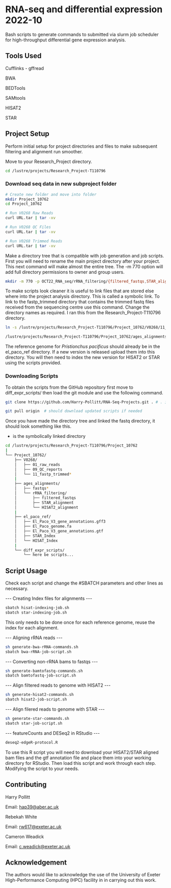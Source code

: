 # RNA-seq and differential expression 2022-10

Bash scripts to generate commands to submitted via slurm job scheduler for high-throughput differential gene expression analysis.

## Tools Used

Cufflinks - gffread

BWA

BEDTools

SAMtools

HISAT2

STAR

## Project Setup

Perform initial setup for project directories and files to make subsequent filtering and alignment run smoother.

Move to your Research_Project directory.

```bash
cd /lustre/projects/Research_Project-T110796
```


### Download seq data in new subproject folder
```bash
# Create new folder and move into folder
mkdir Project_10762
cd Project_10762

# Run V0268 Raw Reads
curl URL.tar | tar -xv

# Run V0268 QC Files
curl URL.tar | tar -xv

# Run V0268 Trimmed Reads
curl URL.tar | tar -xv
```


Make a directory tree that is compatible with job generation and job scripts. First you will need to rename the 
main project directory after your project.
This next command will make almost the entire tree. The -m 770 option will add full directory permissions to owner and group users.

```bash
mkdir -m 770 -p OCT22_RNA_seq/rRNA_filtering/{filtered_fastqs,STAR_alignment,HISAT2_alignment}
```

To make scripts look cleaner it is useful to link files that are stored else where into the project analysis directory.
This is called a symbolic link. To link to the fastp_trimmed directory that contains the trimmed fastq files received 
from the sequencing centre use this command. Change the directory names as required. I ran this from the Research_Project-T110796 directory.

```bash
ln -s /lustre/projects/Research_Project-T110796/Project_10762/V0268/11_fastp_trimmed/ /lustre/projects/Research_Project-T110796/Project_10762/ages_alignments/fastqs

/lustre/projects/Research_Project-T110796/Project_10762/ages_alignments

``` 

The reference genome for *Pristionchus pacificus* should already be in the el_paco_ref directory. If a new version is released upload them
into this directory. You will then need to index the new version for HISAT2 or STAR using the scripts provided.

### Downloading Scripts 
To obtain the scripts from the GitHub repository first move to diff_expr_scripts/ then load the git module and use the following command.

```bash
git clone https://github.com/Harry-Pollitt/RNA-Seq-Projects.git . # . is current working directory 

git pull origin  # should download updated scripts if needed
```



Once you have made the directory tree and linked the fastq directory, it should look something like this.
* is the symbolically linked directory

```bash
cd /lustre/projects/Research_Project-T110796/Project_10762
|
└── Project_10762/
    ├── V0268/
    │   ├── 01_raw_reads
    │   ├── 09_QC_reports
    │   └── 11_fastp_trimmed*
    |
    ├── ages_alignments/
    │   ├── fastqs*
    │   └── rRNA_filtering/
    │       ├── filtered_fastqs
    │       ├── STAR_alignment
    │       └── HISAT2_alignment
    |
    ├── el_paco_ref/
    │   ├── El_Paco_V3_gene_annotations.gff3
    │   ├── El_Paco_genome.fa 
    │   ├── El_Paco_V3_gene_annotations.gtf 
    │   ├── STAR_Index
    │   └── HISAT_Index
    |
    └── diff_expr_scripts/
        └── here be scripts...
```

## Script Usage

Check each script and change the #SBATCH parameters and other lines as necessary.

--- Creating Index files for alignments ---

```bash
sbatch hisat-indexing-job.sh
sbatch star-indexing-job.sh
```
This only needs to be done once for each reference genome, reuse the index for each alignment.

--- Aligning rRNA reads ---

```bash
sh generate-bwa-rRNA-commands.sh
sbatch bwa-rRNA-job-script.sh
```

--- Converting non-rRNA bams to fastqs ---

```bash
sh generate-bamtofastq-commands.sh
sbatch bamtofastq-job-script.sh
```

--- Align filtered reads to genome with HISAT2 ---

```bash
sh generate-hisat2-commands.sh
sbatch hisat2-job-script.sh
```

--- Align filered reads to genome with STAR ---

```bash
sh generate-star-commands.sh
sbatch star-job-script.sh
```

--- featureCounts and DESeq2 in RStudio ---

```bash
deseq2-edgeR-protocol.R
```

To use this R script you will need to download your HISAT2/STAR aligned bam files and the gtf annotation file and place them into your working directory for RStudio.
Then load this script and work through each step. Modifying the script to your needs. 

## Contributing

Harry Pollitt 

Email: hap39@aber.ac.uk

Rebekah White 

Email: rw617@exeter.ac.uk

Cameron Weadick

Email: c.weadick@exeter.ac.uk

## Acknowledgement

The authors would like to acknowledge the use of the University of Exeter High-Performance Computing (HPC) facility in
in carrying out this work.
